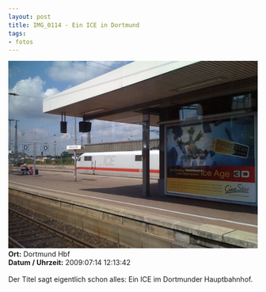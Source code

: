 ```yaml
--- 
layout: post
title: IMG_0114 - Ein ICE in Dortmund
tags: 
- fotos
---
```

<img src="/uploads/images/2010_03/IMG_0114.jpg" alt="IMG_0114 - Ein ICE in Dortmund" class="aligncenter" /><br />
<strong>Ort:</strong> Dortmund Hbf<br />
<strong>Datum / Uhrzeit:</strong> 2009:07:14 12:13:42<br />
<br />
Der Titel sagt eigentlich schon alles: Ein ICE im Dortmunder Hauptbahnhof.
